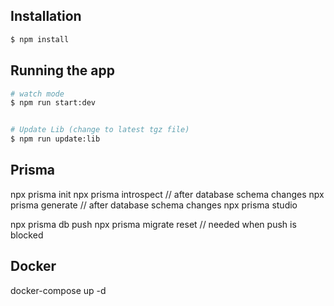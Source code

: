 ## Installation

```bash
$ npm install
```

## Running the app

```bash
# watch mode
$ npm run start:dev


# Update Lib (change to latest tgz file)
$ npm run update:lib
```

## Prisma
npx prisma init
npx prisma introspect // after database schema changes
npx prisma generate // after database schema changes
npx prisma studio

npx prisma db push
npx prisma migrate reset // needed when push is blocked


## Docker
docker-compose up -d